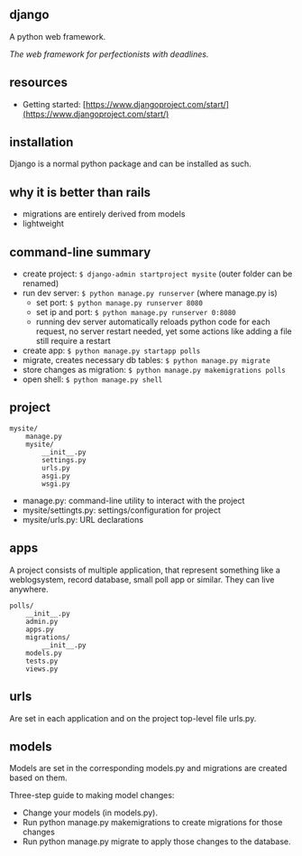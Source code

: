 ## django

A python web framework.

_The web framework for perfectionists with deadlines._
## resources
- Getting started: [https://www.djangoproject.com/start/](https://www.djangoproject.com/start/)

## installation

Django is a normal python package and can be installed as such.

## why it is better than rails
- migrations are entirely derived from models
- lightweight

## command-line summary

- create project: `$ django-admin startproject mysite` (outer folder can be renamed)
- run dev server: `$ python manage.py runserver` (where manage.py is)
  - set port: `$ python manage.py runserver 8080`
  - set ip and port: `$ python manage.py runserver 0:8080`
  - running dev server automatically reloads python code for each request, no server restart needed, yet some actions like adding a file still require a restart
- create app: `$ python manage.py startapp polls`
- migrate, creates necessary db tables: `$ python manage.py migrate`
- store changes as migration: `$ python manage.py makemigrations polls`
- open shell: `$ python manage.py shell`

## project

```
mysite/
    manage.py
    mysite/
        __init__.py
        settings.py
        urls.py
        asgi.py
        wsgi.py
```

- manage.py: command-line utility to interact with the project
- mysite/settingts.py: settings/configuration for project
- mysite/urls.py: URL declarations

## apps

A project consists of multiple application, that represent something like a weblogsystem, record database, small poll app or similar.
They can live anywhere.

```
polls/
    __init__.py
    admin.py
    apps.py
    migrations/
        __init__.py
    models.py
    tests.py
    views.py
```

## urls
Are set in each application and on the project top-level file urls.py.

## models

Models are set in the corresponding models.py and migrations are created based on them.

Three-step guide to making model changes:
- Change your models (in models.py).
- Run python manage.py makemigrations to create migrations for those changes
- Run python manage.py migrate to apply those changes to the database.
